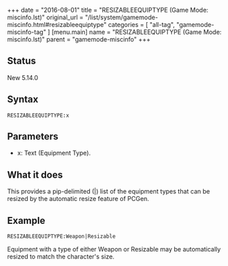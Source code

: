 +++
date = "2016-08-01"
title = "RESIZABLEEQUIPTYPE (Game Mode: miscinfo.lst)"
original_url = "/list/system/gamemode-miscinfo.html#resizableequiptype"
categories = [ "all-tag", "gamemode-miscinfo-tag" ]
[menu.main]
    name = "RESIZABLEEQUIPTYPE (Game Mode: miscinfo.lst)"
    parent = "gamemode-miscinfo"
+++

## Status

New 5.14.0

## Syntax

`RESIZABLEEQUIPTYPE:x`

## Parameters

-   x: Text (Equipment Type).



What it does
------------

This provides a pip-delimited (|) list of the equipment types that can
be resized by the automatic resize feature of PCGen.

Example
-------

`RESIZABLEEQUIPTYPE:Weapon|Resizable`

Equipment with a type of either Weapon or Resizable may be automatically
resized to match the character's size.

